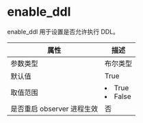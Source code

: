 enable_ddl 
===============================

enable_ddl 用于设置是否允许执行 DDL。


|      **属性**      |                                                   描述                                                   |
|------------------|--------------------------------------------------------------------------------------------------------|
| 参数类型             | 布尔类型                                                                                                   |
| 默认值              | True                                                                                                   |
| 取值范围             | <li> True   <li> False    |
| 是否重启 observer 进程生效 | 否                                                                                                      |



